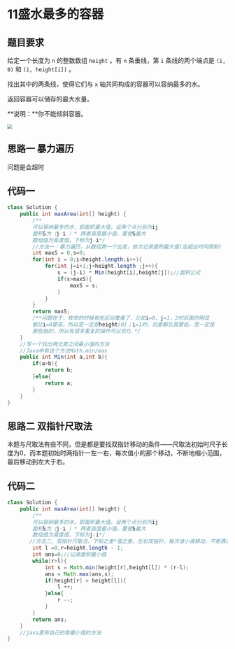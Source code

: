 # 11盛水最多的容器

## 题目要求

给定一个长度为 `n` 的整数数组 `height` 。有 `n` 条垂线，第 `i` 条线的两个端点是 `(i, 0)` 和 `(i, height[i])` 。

找出其中的两条线，使得它们与 `x` 轴共同构成的容器可以容纳最多的水。

返回容器可以储存的最大水量。

**说明：**你不能倾斜容器。

<img src="E:\photo\question_11.jpg" style="zoom: 67%;" />

## 思路一 暴力遍历

问题是会超时

## 代码一

```java
class Solution {
    public int maxArea(int[] height) {
        /** 
        可以容纳最多的水，即面积最大值，设两个点分别为ij
        面积S为（j-i ）* 两者高度最小值，要使S最大
        数组值为高度值，下标为j-i*/
        //方法一：暴力遍历，从数组第一个出发，依次记录面积最大值(会超出时间限制)
        int maxS = 0,s=0;
        for(int i = 0;i<height.length;i++){
            for(int j=i+1;j<height.length ;j++){
                s = (j-i) * Min(height[i],height[j]);//面积公式
                if(s>maxS){
                    maxS = s;
                }
            }
        }
        return maxS;
        /**问题在于，枚举的时候有些区间重叠了，比如i=0，j=1，2时后面的明显
        都比i=0要高，所以宽一定是height[0]；i=1时，后面都比其要低，宽一定是
        那些低的，所以有很多重复的操作可以优化 */
    }
    //写一个找出两元素之间最小值的方法
    //Java中有这个方法Math.min/max
    public int Min(int a,int b){
        if(a>b){
            return b;
        }else{
            return a;
        }
    }
}


```

## 思路二 双指针尺取法

本题与尺取法有些不同，但是都是要找双指针移动的条件——尺取法初始时尺子长度为0，而本题初始时两指针一左一右，每次值小的那个移动，不断地缩小范围，最后移动到左大于右。

## 代码二

```java
class Solution {
    public int maxArea(int[] height) {
        /** 
        可以容纳最多的水，即面积最大值，设两个点分别为ij
        面积S为（j-i ）* 两者高度最小值，要使S最大
        数组值为高度值，下标为j-i*/
       //方法二，双指针尺取法。下标之差*值之差，左右双指针，每次谁小谁移动，不断靠近
        int l =0,r=height.length - 1;
        int ans=0;//记录面积最小值
        while(r>l){
            int s = Math.min(height[r],height[l]) * (r-l);
            ans = Math.max(ans,s);
            if(height[r] > height[l]){
                l ++;
            }else{
                r --;
            }
        }
        return ans;
    }
    //java里有自己的取最小值的方法
}

